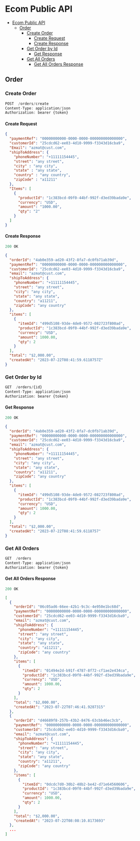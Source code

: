 # Ecom Public API

- [Ecom Public API](#ecom-public-api)
  - [Order](#order)
    - [Create Order](#create-order)
      - [Create Request](#create-request)
      - [Create Response](#create-response)
    - [Get Order by Id](#get-order-by-id)
      - [Get Response](#get-response)
    - [Get All Orders](#get-all-orders)
      - [Get All Orders Response](#get-all-orders-response)

## Order

### Create Order

```js
POST  /orders/create
Content-Type: application/json
Authorization: bearer {token}
```

#### Create Request

```json
{
  "paymentRef": "00000000000-0000-0000-000000000000000",
  "customerId": "25cdcd62-ee03-4d10-9999-f3343d16cba9",
  "Email": "azmat@cust.com",
  "shipToAddress": {
    "phoneNumber": "+11111154445",
    "street": "any street",
    "city" : "any city",
    "state" : "any state",
    "country" : "any country",
    "zipCode" : "a11211"
  },
  "Items": [
    {
      "productId": "1c383bcd-09f0-44bf-992f-d3ed39bada9e",
      "currency": "USD",
      "amount": "1000.00",
      "qty": "2"
    }
  ]
}
```

#### Create Response

```js
200 OK
```

```json
{
  "orderId": "4ab0e359-ad20-43f2-8fa7-dc0fb71ab39d",
  "paymentRef": "00000000000-0000-0000-000000000000000",
  "customerId": "25cdcd62-ee03-4d10-9999-f3343d16cba9",
  "email": "azmat@cust.com",
  "shipToAddress": {
    "phoneNumber": "+11111154445",
    "street": "any street",
    "city": "any city",
    "state": "any state",
    "country": "a11211",
    "zipCode": "any country"
  },
  "items": [
    {
      "itemId": "499d5108-93de-4de0-9572-082723f800ad",
      "productId": "1c383bcd-09f0-44bf-992f-d3ed39bada9e",
      "currency": "USD",
      "amount": 1000.00,
      "qty": 2
    }
  ],
  "total": "$2,000.00",
  "createdAt": "2023-07-22T08:41:59.6118757Z"
}
```

### Get Order by Id

```js
GET  /orders/{id}
Content-Type: application/json
Authorization: bearer {token}
```

#### Get Response

```js
200 OK
```

```json
{
  "orderId": "4ab0e359-ad20-43f2-8fa7-dc0fb71ab39d",
  "paymentRef": "00000000000-0000-0000-000000000000000",
  "customerId": "25cdcd62-ee03-4d10-9999-f3343d16cba9",
  "email": "azmat@cust.com",
  "shipToAddress": {
    "phoneNumber": "+11111154445",
    "street": "any street",
    "city": "any city",
    "state": "any state",
    "country": "a11211",
    "zipCode": "any country"
  },
  "items": [
    {
      "itemId": "499d5108-93de-4de0-9572-082723f800ad",
      "productId": "1c383bcd-09f0-44bf-992f-d3ed39bada9e",
      "currency": "USD",
      "amount": 1000.00,
      "qty": 2
    }
  ],
  "total": "$2,000.00",
  "createdAt": "2023-07-22T08:41:59.6118757"
}
```

### Get All Orders

```js
GET  /orders
Content-Type: application/json
Authorization: bearer {token}
```

#### Get All Orders Response

```js
200 OK
```

```json
[
  {
    "orderId": "06c05ad6-66ee-42b1-9c3c-4e950e1bc68d",
    "paymentRef": "00000000000-0000-0000-000000000000000",
    "customerId": "25cdcd62-ee03-4d10-9999-f3343d16cba9",
    "email": "azmat@cust.com",
    "shipToAddress": {
      "phoneNumber": "+11111154445",
      "street": "any street",
      "city": "any city",
      "state": "any state",
      "country": "a11211",
      "zipCode": "any country"
    },
    "items": [
      {
        "itemId": "01494e2d-b91f-4787-8f72-cf1ae2e434ca",
        "productId": "1c383bcd-09f0-44bf-992f-d3ed39bada9e",
        "currency": "USD",
        "amount": 1000.00,
        "qty": 2
      }
    ],
    "total": "$2,000.00",
    "createdAt": "2023-07-22T07:46:41.9287315"
  },
  {
    "orderId": "d46689f8-257b-43b2-8476-63cbb46ec3cb",
    "paymentRef": "00000000000-0000-0000-000000000000000",
    "customerId": "25cdcd62-ee03-4d10-9999-f3343d16cba9",
    "email": "azmat@cust.com",
    "shipToAddress": {
      "phoneNumber": "+11111154445",
      "street": "any street",
      "city": "any city",
      "state": "any state",
      "country": "a11211",
      "zipCode": "any country"
    },
    "items": [
      {
        "itemId": "0dcdc7d0-30b2-48b2-be42-d71e64560606",
        "productId": "1c383bcd-09f0-44bf-992f-d3ed39bada9e",
        "currency": "USD",
        "amount": 1000.00,
        "qty": 2
      }
    ],
    "total": "$2,000.00",
    "createdAt": "2023-07-22T08:08:10.8173693"
  },
  ...
]
```
